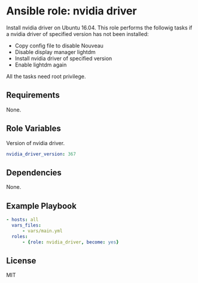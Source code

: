 Ansible role: nvidia driver
=========

Install nvidia driver on Ubuntu 16.04.
This role performs the followig tasks if a nvidia driver of specified version has not been installed:

- Copy config file to disable Nouveau
- Disable display manager lightdm
- Install nvidia driver of specified version
- Enable lightdm again

All the tasks need root privilege.

Requirements
------------

None.

Role Variables
--------------

Version of nvidia driver.

``` yaml
nvidia_driver_version: 367
```

Dependencies
------------

None.

Example Playbook
----------------

``` yaml
- hosts: all
  vars_files:
      - vars/main.yml
  roles:
      - {role: nvidia_driver, become: yes}
```

License
-------

MIT

